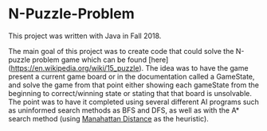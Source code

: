 # N-Puzzle-Problem
This project was written with Java in Fall 2018.

The main goal of this project was to create code that could solve the N-puzzle problem game which can be found [here] (https://en.wikipedia.org/wiki/15_puzzle).  The idea was to have the game present a current game board or in the documentation called a GameState, and solve the game from that point either showing each gameState from the beginning to correct/winning state or stating that that board is unsolvable.  The point was to have it completed using several different AI programs such as uninformed search methods as BFS and DFS, as well as with the A* search method (using [Manahattan Distance](https://xlinux.nist.gov/dads/HTML/manhattanDistance.html) as the heuristic).
